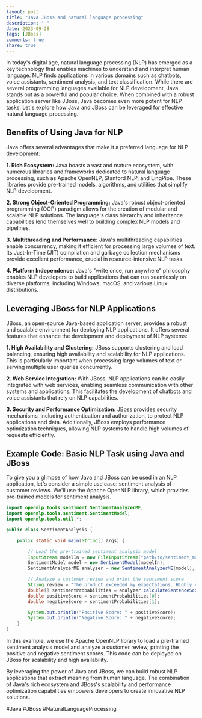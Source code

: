 ```yaml
---
layout: post
title: "Java JBoss and natural language processing"
description: " "
date: 2023-09-28
tags: [JBoss]
comments: true
share: true
---
```


In today's digital age, natural language processing (NLP) has emerged as a key technology that enables machines to understand and interpret human language. NLP finds applications in various domains such as chatbots, voice assistants, sentiment analysis, and text classification. While there are several programming languages available for NLP development, Java stands out as a powerful and popular choice. When combined with a robust application server like JBoss, Java becomes even more potent for NLP tasks. Let's explore how Java and JBoss can be leveraged for effective natural language processing.

## Benefits of Using Java for NLP

Java offers several advantages that make it a preferred language for NLP development:

**1. Rich Ecosystem:** Java boasts a vast and mature ecosystem, with numerous libraries and frameworks dedicated to natural language processing, such as Apache OpenNLP, Stanford NLP, and LingPipe. These libraries provide pre-trained models, algorithms, and utilities that simplify NLP development.

**2. Strong Object-Oriented Programming:** Java's robust object-oriented programming (OOP) paradigm allows for the creation of modular and scalable NLP solutions. The language's class hierarchy and inheritance capabilities lend themselves well to building complex NLP models and pipelines.

**3. Multithreading and Performance:** Java's multithreading capabilities enable concurrency, making it efficient for processing large volumes of text. Its Just-In-Time (JIT) compilation and garbage collection mechanisms provide excellent performance, crucial in resource-intensive NLP tasks.

**4. Platform Independence:** Java's "write once, run anywhere" philosophy enables NLP developers to build applications that can run seamlessly on diverse platforms, including Windows, macOS, and various Linux distributions.

## Leveraging JBoss for NLP Applications

JBoss, an open-source Java-based application server, provides a robust and scalable environment for deploying NLP applications. It offers several features that enhance the development and deployment of NLP systems:

**1. High Availability and Clustering:** JBoss supports clustering and load balancing, ensuring high availability and scalability for NLP applications. This is particularly important when processing large volumes of text or serving multiple user queries concurrently.

**2. Web Service Integration:** With JBoss, NLP applications can be easily integrated with web services, enabling seamless communication with other systems and applications. This facilitates the development of chatbots and voice assistants that rely on NLP capabilities.

**3. Security and Performance Optimization:** JBoss provides security mechanisms, including authentication and authorization, to protect NLP applications and data. Additionally, JBoss employs performance optimization techniques, allowing NLP systems to handle high volumes of requests efficiently.

## Example Code: Basic NLP Task using Java and JBoss

To give you a glimpse of how Java and JBoss can be used in an NLP application, let's consider a simple use case: sentiment analysis of customer reviews. We'll use the Apache OpenNLP library, which provides pre-trained models for sentiment analysis.

```java
import opennlp.tools.sentiment.SentimentAnalyzerME;
import opennlp.tools.sentiment.SentimentModel;
import opennlp.tools.util.*;

public class SentimentAnalysis {

    public static void main(String[] args) {

        // Load the pre-trained sentiment analysis model
        InputStream modelIn = new FileInputStream("path/to/sentiment_model.bin");
        SentimentModel model = new SentimentModel(modelIn);
        SentimentAnalyzerME analyzer = new SentimentAnalyzerME(model);

        // Analyze a customer review and print the sentiment score
        String review = "The product exceeded my expectations. Highly recommended!";
        double[] sentimentProbabilities = analyzer.calculateSentenceScores(review);
        double positiveScore = sentimentProbabilities[0];
        double negativeScore = sentimentProbabilities[1];

        System.out.println("Positive Score: " + positiveScore);
        System.out.println("Negative Score: " + negativeScore);
    }
}
```

In this example, we use the Apache OpenNLP library to load a pre-trained sentiment analysis model and analyze a customer review, printing the positive and negative sentiment scores. This code can be deployed on JBoss for scalability and high availability.

By leveraging the power of Java and JBoss, we can build robust NLP applications that extract meaning from human language. The combination of Java's rich ecosystem and JBoss's scalability and performance optimization capabilities empowers developers to create innovative NLP solutions.

#Java #JBoss #NaturalLanguageProcessing